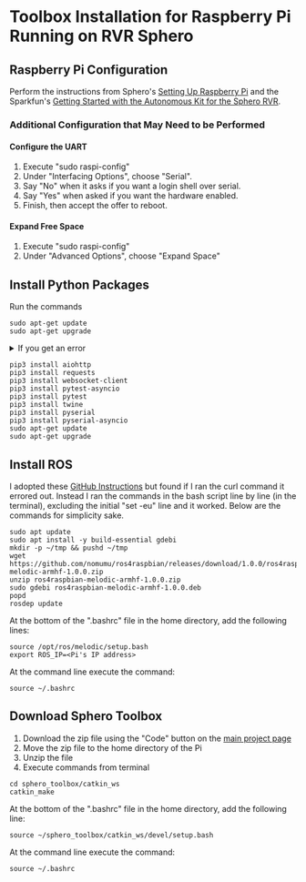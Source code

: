 # Toolbox Installation for Raspberry Pi Running on RVR Sphero  

## Raspberry Pi Configuration
Perform the instructions from Sphero's [Setting Up Raspberry Pi](https://sdk.sphero.com/docs/getting_started/raspberry_pi/raspberry_pi_setup/) and the Sparkfun's [Getting Started with the Autonomous Kit for the Sphero RVR](https://learn.sparkfun.com/tutorials/getting-started-with-the-autonomous-kit-for-the-sphero-rvr/step-1-connect-the-sphero-rvr-to-the-app).

### Additional Configuration that May Need to be Performed

#### Configure the UART 
1. Execute "sudo raspi-config" 
2. Under "Interfacing Options", choose "Serial".
3. Say "No" when it asks if you want a login shell over serial.
4. Say "Yes" when asked if you want the hardware enabled.
5. Finish, then accept the offer to reboot.

#### Expand Free Space
1. Execute "sudo raspi-config" 
2. Under "Advanced Options", choose "Expand Space"

## Install Python Packages
Run the commands 
```
sudo apt-get update
sudo apt-get upgrade
```
<details>
<summary>If you get an error</summary>
  
If these commands error out with some messages involving "files list file for package \'\<package\>\' is missing final newline" then you will need to do the following steps to clean up the corrupted files.
1. `rm /var/lib/dpkg/info/<package>.list`
2. `sudo apt-get remove <package> --purge`
3. `sudo apt-get install <package>` (Not required if you do not intend on using \<package\>)

The common culprit files are 
* libreoffice-common.list
* libreoffice-help-en-gb.list
* libreoffice-help-common.list

You can preemptively perform the above steps for each one of the packages to save time. You also do not really need these packages, so performing step 3 is not necessary.

</details>

```
pip3 install aiohttp
pip3 install requests
pip3 install websocket-client
pip3 install pytest-asyncio
pip3 install pytest
pip3 install twine
pip3 install pyserial
pip3 install pyserial-asyncio
sudo apt-get update
sudo apt-get upgrade
```

## Install ROS
I adopted these [GitHub Instructions](https://gist.github.com/Tiryoh/76be0ac467c09667ca51b5f8d9f4b3bc#file-ros_melodic_install_raspizero-bash) but found if I 
ran the curl command it errored out. Instead I ran the commands in the bash 
script line by line (in the terminal), excluding the initial "set -eu" line and it worked. Below are the commands for simplicity sake.
```
sudo apt update
sudo apt install -y build-essential gdebi
mkdir -p ~/tmp && pushd ~/tmp
wget https://github.com/nomumu/ros4raspbian/releases/download/1.0.0/ros4raspbian-melodic-armhf-1.0.0.zip
unzip ros4raspbian-melodic-armhf-1.0.0.zip
sudo gdebi ros4raspbian-melodic-armhf-1.0.0.deb
popd
rosdep update
```
At the bottom of the ".bashrc" file in the home directory, add the following
lines:
```
source /opt/ros/melodic/setup.bash
export ROS_IP=<Pi's IP address>
```

At the command line execute the command:

```source ~/.bashrc```


## Download Sphero Toolbox
1. Download the zip file using the "Code" button on the [main project page](https://github.com/JoshFagan/sphero_toolbox)
2. Move the zip file to the home directory of the Pi
3. Unzip the file
4. Execute commands from terminal

```
cd sphero_toolbox/catkin_ws
catkin_make
```
At the bottom of the ".bashrc" file in the home directory, add the following
line:

```source ~/sphero_toolbox/catkin_ws/devel/setup.bash```

At the command line execute the command:

```source ~/.bashrc```
